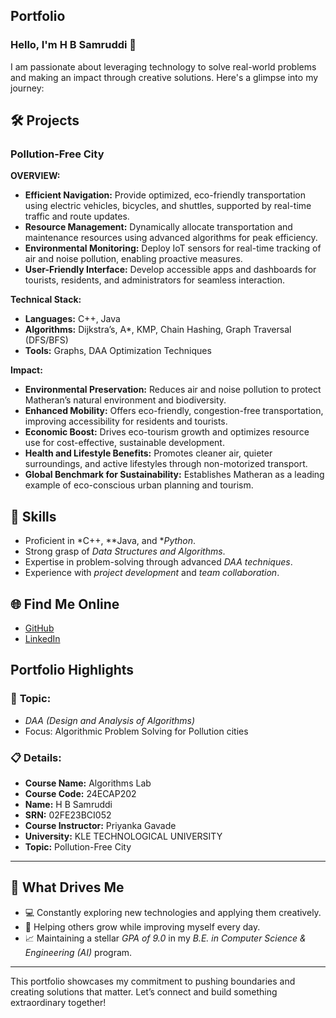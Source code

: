 ## **Portfolio**

### Hello, I'm H B Samruddi 👋

I am passionate about leveraging technology to solve real-world problems and making an impact through creative solutions. 
Here's a glimpse into my journey:  


## 🛠️ Projects

### **Pollution-Free City**  

**OVERVIEW:**  

- **Efficient Navigation:** Provide optimized, eco-friendly transportation using electric vehicles, bicycles, and shuttles, supported by real-time traffic and route updates.
- **Resource Management:** Dynamically allocate transportation and maintenance resources using advanced algorithms for peak efficiency.
- **Environmental Monitoring:** Deploy IoT sensors for real-time tracking of air and noise pollution, enabling proactive measures.
- **User-Friendly Interface:** Develop accessible apps and dashboards for tourists, residents, and administrators for seamless interaction.

**Technical Stack:**  

- **Languages:** C++, Java  
- **Algorithms:** Dijkstra’s, A*, KMP, Chain Hashing, Graph Traversal (DFS/BFS)
- **Tools:** Graphs, DAA Optimization Techniques  

**Impact:**  

- **Environmental Preservation:** Reduces air and noise pollution to protect Matheran’s natural environment and biodiversity.
- **Enhanced Mobility:** Offers eco-friendly, congestion-free transportation, improving accessibility for residents and tourists.
- **Economic Boost:** Drives eco-tourism growth and optimizes resource use for cost-effective, sustainable development.
- **Health and Lifestyle Benefits:** Promotes cleaner air, quieter surroundings, and active lifestyles through non-motorized transport.
- **Global Benchmark for Sustainability:** Establishes Matheran as a leading example of eco-conscious urban planning and tourism.

## 🚀 **Skills**  

- Proficient in *C++, **Java, and **Python*.  
- Strong grasp of *Data Structures and Algorithms*.  
- Expertise in problem-solving through advanced *DAA techniques*.  
- Experience with *project development* and *team collaboration*.  


## 🌐 **Find Me Online**

- [GitHub](https://github.com/Samruddi11/portfolioo.github.io)
- [LinkedIn](https://www.linkedin.com/in/h-b-samruddi-5a0372306/)

## Portfolio Highlights

### 🎯 **Topic:** 

- *DAA (Design and Analysis of Algorithms)*  
- Focus: Algorithmic Problem Solving for Pollution cities  

### 📋 **Details:**

- **Course Name:** Algorithms Lab 
- **Course Code:** 24ECAP202  
- **Name:** H B Samruddi 
- **SRN:** 02FE23BCI052  
- **Course Instructor:** Priyanka Gavade  
- **University:** KLE TECHNOLOGICAL UNIVERSITY
- **Topic:** Pollution-Free City

---

## 🎨 **What Drives Me**  
- 💻 Constantly exploring new technologies and applying them creatively.  
- 🤝 Helping others grow while improving myself every day.  
- 📈 Maintaining a stellar *GPA of 9.0* in my *B.E. in Computer Science & Engineering (AI)* program.  

---

This portfolio showcases my commitment to pushing boundaries and creating solutions that matter. 
Let’s connect and build something extraordinary together!

